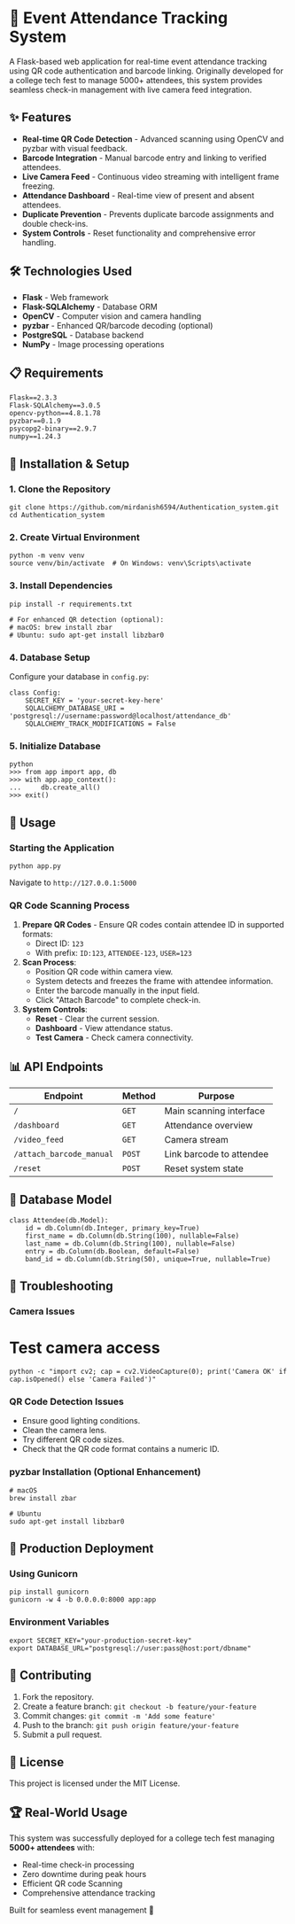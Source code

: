 # 🎫 Event Attendance Tracking System

A Flask-based web application for real-time event attendance tracking using QR code authentication and barcode linking. Originally developed for a college tech fest to manage 5000+ attendees, this system provides seamless check-in management with live camera feed integration.

## ✨ Features

* **Real-time QR Code Detection** - Advanced scanning using OpenCV and pyzbar with visual feedback.
* **Barcode Integration** - Manual barcode entry and linking to verified attendees.
* **Live Camera Feed** - Continuous video streaming with intelligent frame freezing.
* **Attendance Dashboard** - Real-time view of present and absent attendees.
* **Duplicate Prevention** - Prevents duplicate barcode assignments and double check-ins.
* **System Controls** - Reset functionality and comprehensive error handling.

## 🛠️ Technologies Used

* **Flask** - Web framework
* **Flask-SQLAlchemy** - Database ORM
* **OpenCV** - Computer vision and camera handling
* **pyzbar** - Enhanced QR/barcode decoding (optional)
* **PostgreSQL** - Database backend
* **NumPy** - Image processing operations

## 📋 Requirements
```
Flask==2.3.3
Flask-SQLAlchemy==3.0.5
opencv-python==4.8.1.78
pyzbar==0.1.9
psycopg2-binary==2.9.7
numpy==1.24.3
```
## 🚀 Installation & Setup

### 1. Clone the Repository

```
git clone https://github.com/mirdanish6594/Authentication_system.git
cd Authentication_system
```

### 2. Create Virtual Environment
```
python -m venv venv
source venv/bin/activate  # On Windows: venv\Scripts\activate
```
### 3. Install Dependencies
```
pip install -r requirements.txt

# For enhanced QR detection (optional):
# macOS: brew install zbar
# Ubuntu: sudo apt-get install libzbar0
```
### 4. Database Setup

Configure your database in `config.py`:
```
class Config:
    SECRET_KEY = 'your-secret-key-here'
    SQLALCHEMY_DATABASE_URI = 'postgresql://username:password@localhost/attendance_db'
    SQLALCHEMY_TRACK_MODIFICATIONS = False
```
### 5. Initialize Database
```
python
>>> from app import app, db
>>> with app.app_context():
...     db.create_all()
>>> exit()
```
## 🎯 Usage

### Starting the Application

```python app.py```

Navigate to `http://127.0.0.1:5000`

### QR Code Scanning Process

1.  **Prepare QR Codes** - Ensure QR codes contain attendee ID in supported formats:
    * Direct ID: `123`
    * With prefix: `ID:123`, `ATTENDEE-123`, `USER=123`
2.  **Scan Process**:
    * Position QR code within camera view.
    * System detects and freezes the frame with attendee information.
    * Enter the barcode manually in the input field.
    * Click "Attach Barcode" to complete check-in.
3.  **System Controls**:
    * **Reset** - Clear the current session.
    * **Dashboard** - View attendance status.
    * **Test Camera** - Check camera connectivity.

## 📊 API Endpoints

| Endpoint                 | Method | Purpose                       |
| ------------------------ | ------ | ----------------------------- |
| `/`                      | `GET`  | Main scanning interface       |
| `/dashboard`             | `GET`  | Attendance overview           |
| `/video_feed`            | `GET`  | Camera stream                 |
| `/attach_barcode_manual` | `POST` | Link barcode to attendee      |
| `/reset`                 | `POST` | Reset system state            |

## 🔧 Database Model
```
class Attendee(db.Model):
    id = db.Column(db.Integer, primary_key=True)
    first_name = db.Column(db.String(100), nullable=False)
    last_name = db.Column(db.String(100), nullable=False)
    entry = db.Column(db.Boolean, default=False)
    band_id = db.Column(db.String(50), unique=True, nullable=True)
```
## 🐛 Troubleshooting

### Camera Issues

# Test camera access
```
python -c "import cv2; cap = cv2.VideoCapture(0); print('Camera OK' if cap.isOpened() else 'Camera Failed')"
```
### QR Code Detection Issues

* Ensure good lighting conditions.
* Clean the camera lens.
* Try different QR code sizes.
* Check that the QR code format contains a numeric ID.

### pyzbar Installation (Optional Enhancement)
```
# macOS
brew install zbar

# Ubuntu
sudo apt-get install libzbar0
```
## 🚀 Production Deployment

### Using Gunicorn
```
pip install gunicorn
gunicorn -w 4 -b 0.0.0.0:8000 app:app
```
### Environment Variables
```
export SECRET_KEY="your-production-secret-key"
export DATABASE_URL="postgresql://user:pass@host:port/dbname"
```
## 🤝 Contributing

1.  Fork the repository.
2.  Create a feature branch: `git checkout -b feature/your-feature`
3.  Commit changes: `git commit -m 'Add some feature'`
4.  Push to the branch: `git push origin feature/your-feature`
5.  Submit a pull request.

## 📄 License

This project is licensed under the MIT License.

## 🏆 Real-World Usage

This system was successfully deployed for a college tech fest managing **5000+ attendees** with:

* Real-time check-in processing
* Zero downtime during peak hours
* Efficient QR code Scanning
* Comprehensive attendance tracking

Built for seamless event management 🎉
